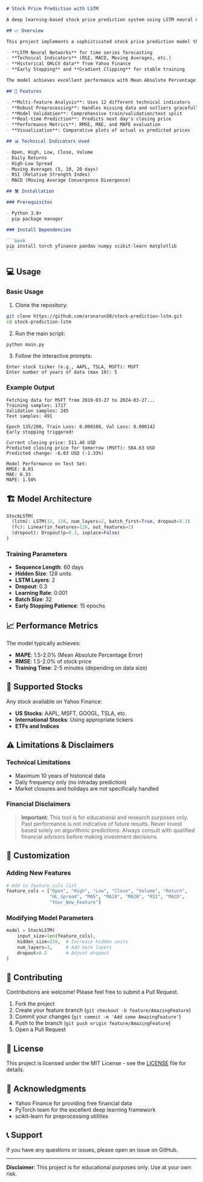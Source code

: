 ````markdown
# Stock Price Prediction with LSTM

A deep learning-based stock price prediction system using LSTM neural networks and technical indicators.

## 📈 Overview

This project implements a sophisticated stock price prediction model that uses:

- **LSTM Neural Networks** for time series forecasting
- **Technical Indicators** (RSI, MACD, Moving Averages, etc.)
- **Historical OHLCV data** from Yahoo Finance
- **Early Stopping** and **Gradient Clipping** for stable training

The model achieves excellent performance with Mean Absolute Percentage Error (MAPE) typically around 1.5-2%.

## 🚀 Features

- **Multi-feature Analysis**: Uses 12 different technical indicators
- **Robust Preprocessing**: Handles missing data and outliers gracefully
- **Model Validation**: Comprehensive train/validation/test split
- **Real-time Prediction**: Predicts next day's closing price
- **Performance Metrics**: RMSE, MAE, and MAPE evaluation
- **Visualization**: Comparative plots of actual vs predicted prices

## 📊 Technical Indicators Used

- Open, High, Low, Close, Volume
- Daily Returns
- High-Low Spread
- Moving Averages (5, 10, 20 days)
- RSI (Relative Strength Index)
- MACD (Moving Average Convergence Divergence)

## 🛠️ Installation

### Prerequisites

- Python 3.8+
- pip package manager

### Install Dependencies

```bash
pip install torch yfinance pandas numpy scikit-learn matplotlib
```
````

## 💻 Usage

### Basic Usage

1. Clone the repository:

```bash
git clone https://github.com/arunarun58/stock-prediction-lstm.git
cd stock-prediction-lstm
```

2. Run the main script:

```bash
python main.py
```

3. Follow the interactive prompts:

```
Enter stock ticker (e.g., AAPL, TSLA, MSFT): MSFT
Enter number of years of data (max 10): 5
```

### Example Output

```
Fetching data for MSFT from 2019-03-27 to 2024-03-27...
Training samples: 1717
Validation samples: 245
Test samples: 491

Epoch 135/200, Train Loss: 0.000188, Val Loss: 0.000142
Early stopping triggered!

Current closing price: 511.46 USD
Predicted closing price for tomorrow (MSFT): 504.63 USD
Predicted change: -6.83 USD (-1.33%)

Model Performance on Test Set:
RMSE: 8.01
MAE: 6.33
MAPE: 1.50%
```

## 🏗️ Model Architecture

```python
StockLSTM(
  (lstm): LSTM(12, 128, num_layers=2, batch_first=True, dropout=0.3)
  (fc): Linear(in_features=128, out_features=1)
  (dropout): Dropout(p=0.3, inplace=False)
)
```

### Training Parameters

- **Sequence Length**: 60 days
- **Hidden Size**: 128 units
- **LSTM Layers**: 2
- **Dropout**: 0.3
- **Learning Rate**: 0.001
- **Batch Size**: 32
- **Early Stopping Patience**: 15 epochs

## 📈 Performance Metrics

The model typically achieves:

- **MAPE**: 1.5-2.0% (Mean Absolute Percentage Error)
- **RMSE**: 1.5-2.0% of stock price
- **Training Time**: 2-5 minutes (depending on data size)

## 🎯 Supported Stocks

Any stock available on Yahoo Finance:

- **US Stocks**: AAPL, MSFT, GOOGL, TSLA, etc.
- **International Stocks**: Using appropriate tickers
- **ETFs and Indices**

## ⚠️ Limitations & Disclaimers

### Technical Limitations

- Maximum 10 years of historical data
- Daily frequency only (no intraday prediction)
- Market closures and holidays are not specifically handled

### Financial Disclaimers

> **Important**: This tool is for educational and research purposes only. Past performance is not indicative of future results. Never invest based solely on algorithmic predictions. Always consult with qualified financial advisors before making investment decisions.

## 🔧 Customization

### Adding New Features

```python
# Add to feature_cols list
feature_cols = ["Open", "High", "Low", "Close", "Volume", "Return",
                "HL_Spread", "MA5", "MA10", "MA20", "RSI", "MACD",
                "Your_New_Feature"]
```

### Modifying Model Parameters

```python
model = StockLSTM(
    input_size=len(feature_cols),
    hidden_size=256,  # Increase hidden units
    num_layers=3,     # Add more layers
    dropout=0.2       # Adjust dropout
)
```

## 🤝 Contributing

Contributions are welcome! Please feel free to submit a Pull Request.

1. Fork the project
2. Create your feature branch (`git checkout -b feature/AmazingFeature`)
3. Commit your changes (`git commit -m 'Add some AmazingFeature'`)
4. Push to the branch (`git push origin feature/AmazingFeature`)
5. Open a Pull Request

## 📝 License

This project is licensed under the MIT License - see the [LICENSE](LICENSE) file for details.

## 🙏 Acknowledgments

- Yahoo Finance for providing free financial data
- PyTorch team for the excellent deep learning framework
- scikit-learn for preprocessing utilities

## 📞 Support

If you have any questions or issues, please open an issue on GitHub.

---

**Disclaimer**: This project is for educational purposes only. Use at your own risk.

```



